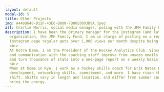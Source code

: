 ```yaml
---
layout: default
modal-id: 5
title: Other Projects
img: A449B648-D12F-43E6-B888-7B80E0003D9A.jpeg
alt: Charlie Morris, social media manager, posing with the JMH Family Fund Board
description: I have been the primary manager for the Instagram (and later Facebook) account for my family's new non-profit
  organization, the JMH Family Fund. I am in charge of posting on a regular basis and increasing brand name awareness. The
  Instagram page regular gets over 1,000 views per month despite being just over one year old. <a href="https://www.instagram.com/jmh.family.fund/">      Follow us on Instagram here.</a>
  <br>
  At Notre Dame, I am the President of the Hockey Analytics Club. Since freshman year, I have overseen the club grow from 3 members to 12
  and communication with the coaching staff improve from unseen emails to direct contact. We scout ND hockey opponents using private data,
  and turn thousands of stats into a one-page report on a weekly basis. 
  <br>
  When at home in Rye, I work as a hockey skills coach for Erik Nates Euro Hockey. This job was helped greatly with professional
  development, networking skills, commitment, and more. I have risen the ranks in the company and take on more responsibility per
  shift. Shifts vary in length and location, and differ from summer camps to in-season team workouts. No matter what, I always
  bring the energy.
---
```

